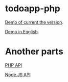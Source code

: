 # todoapp-php

[Demo of current the version](https://youtu.be/yaCapL30PRE).

[Demo in English](https://www.youtube.com/watch?v=zSuqlGYUY7Y).


# Another parts

[PHP API](https://github.com/andreterceiro/todoapp-php)

[Node.JS API](https://github.com/andreterceiro/todoapp-nodejs)